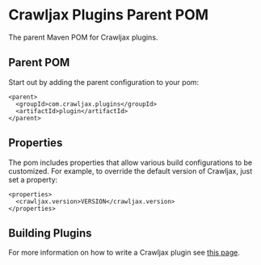 Crawljax Plugins Parent POM
===========================

The parent Maven POM for Crawljax plugins. 

Parent POM
----------
Start out by adding the parent configuration to your pom:

    <parent>
      <groupId>com.crawljax.plugins</groupId>
      <artifactId>plugin</artifactId>
    </parent>


Properties
----------

The pom includes properties that allow various build configurations to be customized. 
For example, to override the default version of Crawljax, just set a property:

    <properties>
      <crawljax.version>VERSION</crawljax.version>
    </properties>


Building Plugins
----------------

For more information on how to write a Crawljax plugin see [this page](https://github.com/crawljax/crawljax/wiki/Writing-a-plugin).
